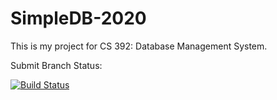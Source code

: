 # SimpleDB-2020
This is my project for CS 392: Database Management System.

Submit Branch Status:

[![Build Status](https://dizhenhuoshan.visualstudio.com/SimpleDB2020/_apis/build/status/dizhenhuoshan.acmdb20-517030910420?branchName=submit)](https://dizhenhuoshan.visualstudio.com/SimpleDB2020/_build/latest?definitionId=1&branchName=submit)
